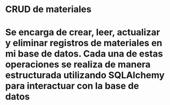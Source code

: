 # CRUD de materiales 
# Se encarga de crear, leer, actualizar y eliminar registros de materiales en mi base de datos. Cada una de estas operaciones se realiza de manera estructurada utilizando SQLAlchemy para interactuar con la base de datos

